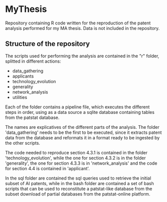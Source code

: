# MyThesis

Repository containing R code written for the reproduction of the patent analysis performed for my MA thesis. Data is not included in the repository.

## Structure of the repository

The scripts used for performing the analysis are contained in the "r" folder, splitted in different actions:

- data_gathering
- applicants
- technology_evolution
- generality
- network_analysis
- utilities

Each of the folder contains a pipeline file, which executes the different steps in order, using as a data source a sqlite database containing tables from the patstat database.

The names are explicatives of the different parts of the analysis. The folder 'data_gathering' needs to be the first to be executed, since it extracts patent data from the database and reformats it in a format ready to be ingested by the other scripts. 

The code needed to reproduce section 4.3.1 is contained in the folder 'technology_evolution', while the one for section 4.3.2 is in the folder 'generality', the one for section 4.3.3 is in 'network_analysis' and the code for section 4.4 is contained in 'applicant'. 

In the sql folder are contained the sql queries used to retrieve the initial subset of AI patents, while in the bash folder are contained a set of bash scripts that can be used to reconstitute a patstat-like database from the subset download of partial databases from the patstat-online platform. 


